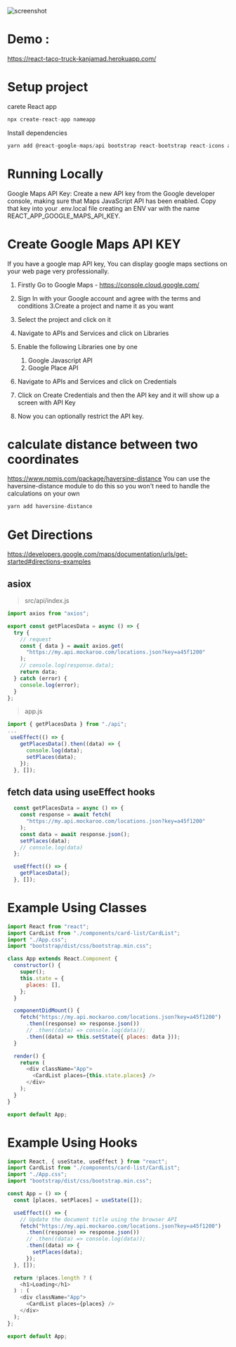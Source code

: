 
![screenshot](tacotruck.gif "screenshot")

# Demo : 
https://react-taco-truck-kanjamad.herokuapp.com/

# Setup project
carete React app
```javascript
npx create-react-app nameapp
```
Install dependencies
```javascript
yarn add @react-google-maps/api bootstrap react-bootstrap react-icons axios

```

# Running Locally 
Google Maps API Key: Create a new API key from the Google developer console, making sure that Maps JavaScript API has been enabled. Copy that key into your .env.local file creating an ENV var with the name REACT_APP_GOOGLE_MAPS_API_KEY.

# Create Google Maps API KEY
If you have a google map API key, You can display google maps sections on your web page very professionally.
1. Firstly Go to Google Maps - https://console.cloud.google.com/
2. Sign In with your Google account and agree with the terms and conditions
3.Create a project and name it as you want
4. Select the project and click on it
5. Navigate to APIs and Services and  click on Libraries
6. Enable the following Libraries one by one 
     1. Google Javascript API 
     2. Google Place API 

7. Navigate to APIs and Services and  click on Credentials 
8. Click on Create Credentials and then the API key and it will show up a screen with API Key
9. Now you can optionally restrict the API key.
# calculate distance between two coordinates
https://www.npmjs.com/package/haversine-distance
You can use the haversine-distance module to do this so you won't need to handle the calculations on your own

```javascript
yarn add haversine-distance
```
# Get Directions
https://developers.google.com/maps/documentation/urls/get-started#directions-examples


## asiox
>src/api/index.js
```javascript
import axios from "axios";

export const getPlacesData = async () => {
  try {
    // request
    const { data } = await axios.get(
      "https://my.api.mockaroo.com/locations.json?key=a45f1200"
    );
    // console.log(response.data);
    return data;
  } catch (error) {
    console.log(error);
  }
};

```
> app.js
```javascript
import { getPlacesData } from "./api";
...
 useEffect(() => {
    getPlacesData().then((data) => {
      console.log(data);
      setPlaces(data);
    });
  }, []);
```
##  fetch data using useEffect hooks
```javascript
  const getPlacesData = async () => {
    const response = await fetch(
      "https://my.api.mockaroo.com/locations.json?key=a45f1200"
    );
    const data = await response.json();
    setPlaces(data);
    // console.log(data)
  };

  useEffect(() => {
    getPlacesData();
  }, []);
```


# Example Using Classes

``` javascript
import React from "react";
import CardList from "./components/card-list/CardList";
import "./App.css";
import "bootstrap/dist/css/bootstrap.min.css";

class App extends React.Component {
  constructor() {
    super();
    this.state = {
      places: [],
    };
  }

  componentDidMount() {
    fetch("https://my.api.mockaroo.com/locations.json?key=a45f1200")
      .then((response) => response.json())
      // .then((data) => console.log(data));
      .then((data) => this.setState({ places: data }));
  }

  render() {
    return (
      <div className="App">
        <CardList places={this.state.places} />
      </div>
    );
  }
}

export default App;

```
# Example Using Hooks
``` javascript
import React, { useState, useEffect } from "react";
import CardList from "./components/card-list/CardList";
import "./App.css";
import "bootstrap/dist/css/bootstrap.min.css";

const App = () => {
  const [places, setPlaces] = useState([]);

  useEffect(() => {
    // Update the document title using the browser API
    fetch("https://my.api.mockaroo.com/locations.json?key=a45f1200")
      .then((response) => response.json())
      // .then((data) => console.log(data));
      .then((data) => {
        setPlaces(data);
      });
  }, []);

  return !places.length ? (
    <h1>Loading</h1>
  ) : (
    <div className="App">
      <CardList places={places} />
    </div>
  );
};

export default App;


```